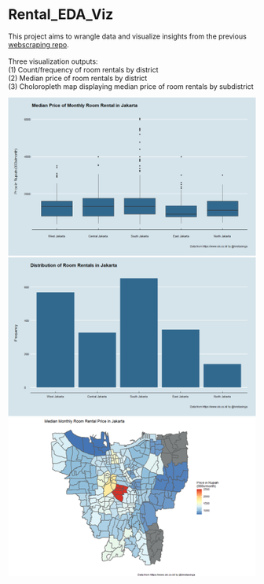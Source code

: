 # Rental_EDA_Viz

This project aims to wrangle data and visualize insights from the previous [webscraping repo](https://github.com/kristasinga/Webscraping_OLX). 
<br/><br/>
Three visualization outputs: <br/>
(1) Count/frequency of room rentals by district <br/>
(2) Median price of room rentals by district <br/>
(3) Choloropleth map displaying median price of room rentals by subdistrict

![Test Image 1](https://github.com/kristasinga/Rental_EDA_Viz/blob/main/Output/Distribution.png) <br/>
![Test Image 2](https://github.com/kristasinga/Rental_EDA_Viz/blob/main/Output/MedPrice.png) <br/>
![Test Image 3](https://github.com/kristasinga/Rental_EDA_Viz/blob/main/Output/MedPriceMap.png) <br/>
